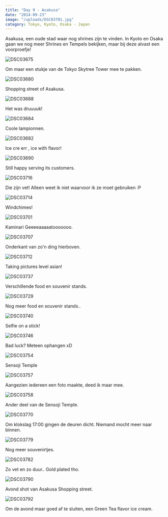 ```yaml
---
title: "Day 9 - Asakusa"
date: "2014-09-23"
image: "/uploads/DSC03701.jpg"
category: Tokyo, Kyoto, Osaka - Japan
---
```


Asakusa, een oude stad waar nog shrines zijn te vinden. In Kyoto en Osaka gaan we nog meer Shrines en Tempels bekijken, maar bij deze alvast een voorproefje!

![DSC03675](/uploads/DSC03675-575x1024.jpg)

Om maar een stukje van de Tokyo Skytree Tower mee te pakken.

![DSC03680](/uploads/DSC03680-1024x575.jpg)

Shopping street of Asakusa.

![DSC03688](/uploads/DSC03688-1024x575.jpg)

Het was druuuuk!

![DSC03684](/uploads/DSC03684-1024x575.jpg)

Coole lampionnen.

![DSC03682](/uploads/DSC03682-1024x575.jpg)

Ice cre err , ice with flavor!

![DSC03690](/uploads/DSC03690-1024x575.jpg)

Still happy serving its customers.

![DSC03716](/uploads/DSC03716-1024x575.jpg)

Die zijn vet! Alleen weet ik niet waarvoor ik ze moet gebruiken :P

![DSC03714](/uploads/DSC03714-1024x575.jpg)

Windchimes!

![DSC03701](/uploads/DSC03701-1024x575.jpg)

Kaminari Geeeeaaaaatooooooo.

![DSC03707](/uploads/DSC03707-1024x575.jpg)

Onderkant van zo'n ding hierboven.

![DSC03712](/uploads/DSC03712-1024x575.jpg)

Taking pictures level asian!

![DSC03737](/uploads/DSC03737-1024x575.jpg)

Verschillende food en souvenir stands.

![DSC03729](/uploads/DSC03729-1024x575.jpg)

Nog meer food en souvenir stands..

![DSC03740](/uploads/DSC037401-1024x575.jpg)

Selfie on a stick!

![DSC03746](/uploads/DSC037461-1024x575.jpg)

Bad luck? Meteen ophangen xD

![DSC03754](/uploads/DSC037541-1024x575.jpg)

Sensoji Temple

![DSC03757](/uploads/DSC037571-1024x575.jpg)

Aangezien iedereen een foto maakte, deed ik maar mee.

![DSC03758](/uploads/DSC03758-575x1024.jpg)

Ander deel van de Sensoji Temple.

![DSC03770](/uploads/DSC03770-1024x575.jpg)

Om klokslag 17:00 gingen de deuren dicht. Niemand mocht meer naar binnen.

![DSC03779](/uploads/DSC037791-1024x575.jpg)

Nog meer souvenirtjes.

![DSC03782](/uploads/DSC037821-1024x575.jpg)

Zo vet en zo duur.. Gold plated tho.

![DSC03790](/uploads/DSC037901-1024x575.jpg)

Avond shot van Asakusa Shopping street.

![DSC03792](/uploads/DSC037921-1024x575.jpg)

Om de avond maar goed af te sluiten, een Green Tea flavor ice cream.
